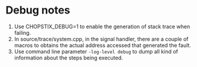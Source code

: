 # Debug notes

1. Use CHOPSTIX_DEBUG=1 to enable the generation of stack trace when failing.  
2. In source/trace/system.cpp, in the signal handler, there are a couple of 
   macros to obtains the actual address accessed that generated the fault.
3. Use command line parameter `-log-level debug` to dump all kind of information
   about the steps being executed.
